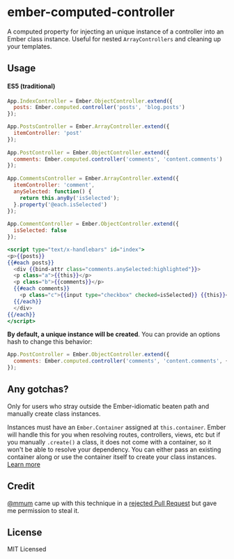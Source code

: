 ember-computed-controller
========================

A computed property for injecting an unique instance of a controller into an Ember class instance. Useful for nested `ArrayControllers` and cleaning up your templates.

## Usage

#### ES5 (traditional)

```javascript
App.IndexController = Ember.ObjectController.extend({
  posts: Ember.computed.controller('posts', 'blog.posts')
});

App.PostsController = Ember.ArrayController.extend({
  itemController: 'post'
});
  
App.PostController = Ember.ObjectController.extend({
  comments: Ember.computed.controller('comments', 'content.comments')
});
  
App.CommentsController = Ember.ArrayController.extend({
  itemController: 'comment',
  anySelected: function() {
    return this.anyBy('isSelected');
  }.property('@each.isSelected')
});
  
App.CommentController = Ember.ObjectController.extend({
  isSelected: false
});
```

```handlebars
<script type="text/x-handlebars" id="index">
<p>{{posts}}
{{#each posts}}
  <div {{bind-attr class="comments.anySelected:highlighted"}}>
  <p class="a">{{this}}</p>
  <p class="b">{{comments}}</p>
  {{#each comments}}
    <p class="c">{{input type="checkbox" checked=isSelected}} {{this}}</p>
  {{/each}}
  </div>
{{/each}}
</script>
```
**By default, a unique instance will be created**. You can provide an options hash to change this behavior:

```javascript
App.PostController = Ember.ObjectController.extend({
  comments: Ember.computed.controller('comments', 'content.comments', { singleton: true })
});
```

## Any gotchas?

Only for users who stray outside the Ember-idiomatic beaten path and manually create class instances.

Instances must have an `Ember.Container` assigned at `this.container`. Ember will handle this for you when resolving routes, controllers, views, etc but if you manually `.create()` a class, it does not come with a container, so it won't be able to resolve your dependency. You can either pass an existing container along or use the container itself to create your class instances. [Learn more](https://github.com/emberjs/website/pull/1293)

## Credit
[@mmum](https://github.com/mmun) came up with this technique in a [rejected Pull Request](https://github.com/emberjs/ember.js/pull/3424) but gave me permission to steal it.
## License
MIT Licensed
